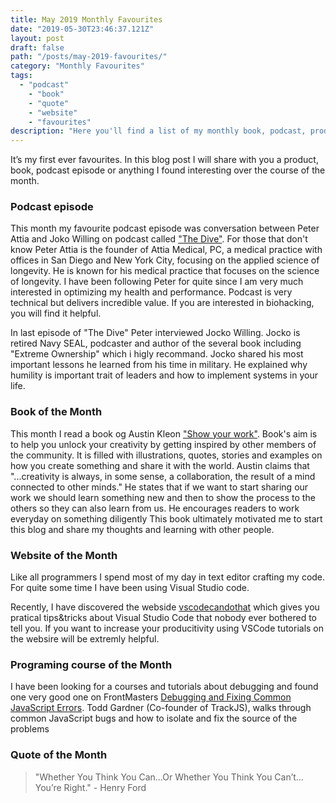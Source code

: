 ```yaml
---
title: May 2019 Monthly Favourites
date: "2019-05-30T23:46:37.121Z"
layout: post
draft: false
path: "/posts/may-2019-favourites/"
category: "Monthly Favourites"
tags:
  - "podcast"
	- "book"
	- "quote"
	- "website"
	- "favourites"
description: "Here you'll find a list of my monthly book, podcast, products and courses favourites."
---
```


It’s my first ever favourites. In this blog post I will share with you a product, book, podcast episode or anything I found interesting over the course of the month.

### Podcast episode
This month my favourite podcast episode was conversation between Peter Attia and Joko Willing on podcast called ["The Dive"](https://peterattiamd.com/jockowillink1/). For those that don't know Peter Attia  is the founder of Attia Medical, PC, a medical practice with offices in San Diego and New York City, focusing on the applied science of longevity. He is known for his medical practice that focuses on the science of longevity. I have been following Peter for quite since I am very much interested in optimizing my health and performance. Podcast is very technical but delivers incredible value. If you are interested in biohacking, you will find it helpful.

In last episode of "The Dive" Peter interviewed Jocko Willing.  Jocko is retired Navy SEAL, podcaster and author of the several book including "Extreme Ownership" which i higly recommand. Jocko shared his most important lessons he learned from his time in military. He explained why humility is important trait of leaders and how to implement systems in your life. 

### Book of the Month

This month I read a book og Austin Kleon ["Show your work"](https://www.goodreads.com/book/show/18290401-show-your-work). Book's aim is to help you unlock your creativity by getting inspired by other members of the community. It is filled with illustrations, quotes, stories and examples on how you create something and share it with the world. Austin claims that "...creativity is always, in some sense, a collaboration, the result of a mind connected to other minds." He states that if we want to start sharing our work we should learn something new and then to show the process to the others so they can also learn from us. He encourages readers to work everyday on something diligently 
 This book ultimately motivated me to start this blog and share my thoughts and learning with other people.

### Website of the Month
Like all programmers I spend most of my day in text editor crafting my code. For quite some time I have been using Visual Studio code. 

Recently, I have discovered the webside [vscodecandothat](https://vscodecandothat.com/) which gives you pratical tips&tricks about Visual Studio Code that nobody ever bothered to tell you. If you want to increase your producitivity using VSCode tutorials on the websire will be extremly helpful.

### Programing course of the Month
I have been looking for a courses and tutorials about debugging  and found one very good one on FrontMasters [Debugging and Fixing Common JavaScript Errors](https://frontendmasters.com/courses/debugging-javascript/). Todd Gardner (Co-founder of TrackJS), walks through common JavaScript bugs and how to isolate and fix the source of the problems

### Quote of the Month
> "Whether You Think You Can…Or Whether You Think You Can’t…You’re Right." - Henry Ford
